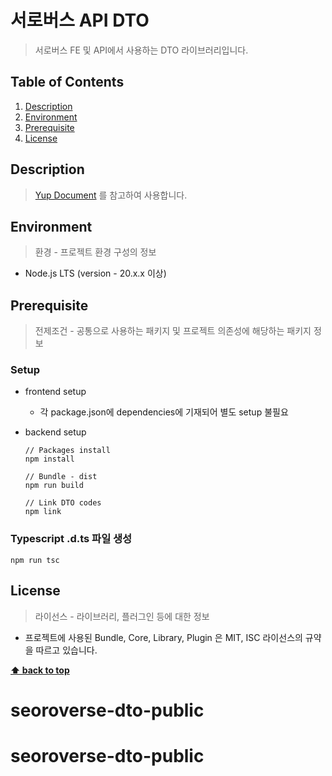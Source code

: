 # 서로버스 API DTO

> 서로버스 FE 및 API에서 사용하는 DTO 라이브러리입니다.

## Table of Contents

1. [Description](#description)
1. [Environment](#environment)
1. [Prerequisite](#prerequisite)
1. [License](#license)

## Description

> <a href="https://github.com/jquense/yup">Yup Document</a> 를 참고하여 사용합니다.

## Environment

> 환경 - 프로젝트 환경 구성의 정보

- Node.js LTS (version - 20.x.x 이상)

## Prerequisite

> 전제조건 - 공통으로 사용하는 패키지 및 프로젝트 의존성에 해당하는 패키지 정보

### Setup

- frontend setup
  - 각 package.json에 dependencies에 기재되어 별도 setup 불필요
- backend setup

  ```
  // Packages install
  npm install

  // Bundle - dist
  npm run build

  // Link DTO codes
  npm link
  ```

### Typescript .d.ts 파일 생성

```
npm run tsc
```

## License

> 라이선스 - 라이브러리, 플러그인 등에 대한 정보

- 프로젝트에 사용된 Bundle, Core, Library, Plugin 은 MIT, ISC 라이선스의 규약을 따르고 있습니다.

**[⬆ back to top](#table-of-contents)**
# seoroverse-dto-public
# seoroverse-dto-public
